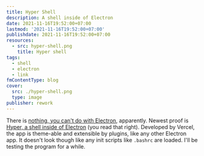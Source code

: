 ```yaml
---
title: Hyper Shell
description: A shell inside of Electron
date: 2021-11-16T19:52:00+07:00
lastmod: '2021-11-16T19:52:00+07:00'
publishdate: 2021-11-16T19:52:00+07:00
resources:
  - src: hyper-shell.png
    title: Hyper shell
tags:
  - shell
  - electron
  - link
fmContentType: blog
cover:
  src: ./hyper-shell.png
  type: image
publisher: rework
---
```


There is [nothing, you can't do with Electron](https://github.com/sindresorhus/awesome-electron), apparently. Newest proof is [Hyper, a shell inside of Electron](https://hyper.is/) (you read that right). Developed by Vercel, the app is theme-able and extensible by plugins, like any other Electron app. It doesn't look though like any init scripts like `.bashrc` are loaded. I'll be testing the program for a while.
